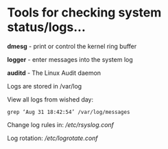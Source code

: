 # Tools for checking system status/logs...

**dmesg** - print or control the kernel ring buffer

**logger** - enter messages into the system log

**auditd** - The Linux Audit daemon

Logs are stored in /var/log

View all logs from wished day:

```
grep ‘Aug 31 18:42:54’ /var/log/messages
```

Change log rules in: */etc/rsyslog.conf*

Log rotation: */etc/logrotate.conf*


